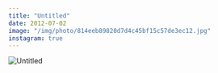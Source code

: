 ```yaml
---
title: "Untitled"
date: 2012-07-02
image: "/img/photo/814eeb89820d7d4c45bf15c57de3ec12.jpg"
instagram: true
---
```


![Untitled](/img/photo/814eeb89820d7d4c45bf15c57de3ec12.jpg)
